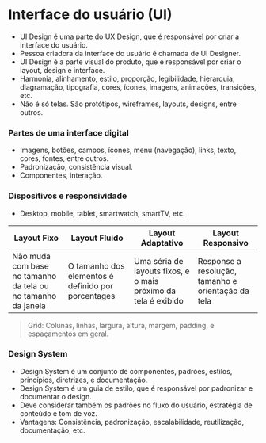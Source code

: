 # Interface do usuário (UI)

- UI Design é uma parte do UX Design, que é responsável por criar a interface do usuário.
- Pessoa criadora da interface do usuário é chamada de UI Designer.
- UI Design é a parte visual do produto, que é responsável por criar o layout, design e interface.
- Harmonia, alinhamento, estilo, proporção, legibilidade, hierarquia, diagramação, tipografia, cores, ícones, imagens, animações, transições, etc.
- Não é só telas. São protótipos, wireframes, layouts, designs, entre outros.

### Partes de uma interface digital

- Imagens, botões, campos, ícones, menu (navegação), links, texto, cores, fontes, entre outros.
- Padronização, consistência visual.
- Componentes, interação.

### Dispositivos e responsividade

- Desktop, mobile, tablet, smartwatch, smartTV, etc.

| Layout Fixo | Layout Fluido | Layout Adaptativo | Layout Responsivo |
| --- | --- | --- | --- |
| Não muda com base no tamanho da tela ou no tamanho da janela | O tamanho dos elementos é definido por porcentages | Uma séria de layouts fixos, e o mais próximo da tela é exibido | Response a resolução, tamanho e orientação da tela |

> Grid: Colunas, linhas, largura, altura, margem, padding, e espaçamentos em geral.


### Design System

- Design System é um conjunto de componentes, padrões, estilos, princípios, diretrizes, e documentação.
- Design System é um guia de estilo, que é responsável por padronizar e documentar o design.
- Deve considerar também os padrões no fluxo do usuário, estratégia de conteúdo e tom de voz.
- Vantagens: Consistência, padronização, escalabilidade, reutilização, documentação, etc.